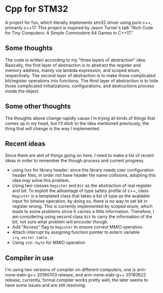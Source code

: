 # Cpp for STM32
A project for fun, which literally implements stm32 driver using pure c++, primarily c++17. This project is inspired by Jason Turner's talk "Rich Code for Tiny Computers: A Simple Commodore 64 Games in C++17."
## Some thoughts
The code is written according to my "three layers of abstraction" idea. Basically, the first layer of abstraction is to abstract the register and memory address, mainly via lambda expression, and scoped enum, respectively. The second layer of abstraction is to make those complicated bit/register operations into functions. The third layer of abstraction is to hide those complicated initializations, configurations, and destructions process inside the object.
## Some other thoughts
The thoughts above change rapidly cause I'm trying all kinds of things that comes up in my head, but I'll stick to the idea mentioned previously, the thing that will change is the way I implemented.
## Recent ideas
Since there are alot of things going on here, I need to make a list of recent ideas in order to remember the though process and current progress.
- using hxx for library header: since the library needs user configuration header files, in order not have header file name collisions, adopting this idea may solve this problem.
- Using two classes `Register` and `Bit` as the abstraction of real register and bit: To exploit the advantage of type safety profile of c++, class `Register` is a templated class that takes a list of type as the available input for bitwise operation, by doing so, there is no way to set bit in register wrong. This is currently implemented by scoped enum, which leads to some problems since it carries a little information. Therefore, I am considering using second class `Bit` to carry the information of the bit, not sure what problem will encouter though.
- Add "Access" flag to `Register` to ensure correct MMIO operation.
- Attach interrupt by assigning function pointer to extern variable `irq_vector_table`
- Using `std::byte` for MMIO operation
## Compiler in use
I'm using two versions of compiler on different computers, one is arm-none-eabi-g++ 20190703 release, and arm-none-eabi-g++ 20180622 release, currently, formal compiler works pretty well, the later seems to have some issues and are still resolving.
